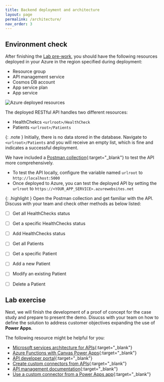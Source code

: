 ```yaml
---
title: Backend deployment and architecture
layout: page
permalink: /architecture/
nav_order: 3
---
```


## Environment check

After finishing the [Lab pre-work](https://github.com/felihong/taw-power-apps-power-platform/blob/main/setup/README.md), you should have the following resources deployed in your Azure in the region specified during deployment:
- Resource group 
- API management service
- Cosmos DB account
- App service plan
- App service

![Azure deployed resources](../assets/az-resource.png)

The deployed RESTful API handles two different resources:
- HealthChekcs `<urlroot>/HealthCheck`
- Patients `<urlroot>/Patients`

{: .note }
Initially, there is no data stored in the database. Navigate to `<urlroot>/Patients` and you will receive an empty list, which is fine and indicates a successful deployment.

We have included a [Postman collection](https://github.com/felihong/taw-power-apps-power-platform/blob/main/setup/TAW-PowerApps-Contoso.postman_collection.json){:target="_blank"} to test the API more comprehensively.
- To test the API locally, configure the variable named `urlroot` to `http://localhost:5000`
- Once deployed to Azure, you can test the deployed API by setting the `urlroot` to `https://<YOUR_APP_SERVICE>.azurewebsites.net`

{: .highlight }
Open the Postman collection and get familiar with the API. Discuss with your team and check other methods as below listed:

- [ ] Get all HealthChecks status
- [ ] Get a specific HealthChecks status
- [ ] Add HealthChecks status
- [ ] Get all Patients
- [ ] Get a specific Patient
- [ ] Add a new Patient
- [ ] Modify an existing Patient
- [ ] Delete a Patient


## Lab exercise
Next, we will finish the development of a proof of concept for the case study and prepare to present the demo. 
Disucss with your team on how to define the solution to address customer objectives expanding the use of **Power Apps**. 

The following resource might be helpful for you:
- [Microsoft services architecture for APIs](https://learn.microsoft.com/en-us/azure/architecture/microservices/design/gateway){:target="_blank"}
- [Azure Functions with Canvas Power Apps](https://learn.microsoft.com/en-gb/power-platform/guidance/architecture/real-world-examples/azure-function-canvas){:target="_blank"}
- [API developer portal](https://learn.microsoft.com/en-us/azure/api-management/api-management-howto-developer-portal){:target="_blank"}
- [Create custom connectors from APIs](https://learn.microsoft.com/en-us/azure/api-management/export-api-power-platform){:target="_blank"}
- [API management documentation](https://learn.microsoft.com/en-us/azure/api-management/){:target="_blank"}
- [Use a custom connector from a Power Apps app](https://learn.microsoft.com/en-gb/connectors/custom-connectors/use-custom-connector-powerapps){:target="_blank"}